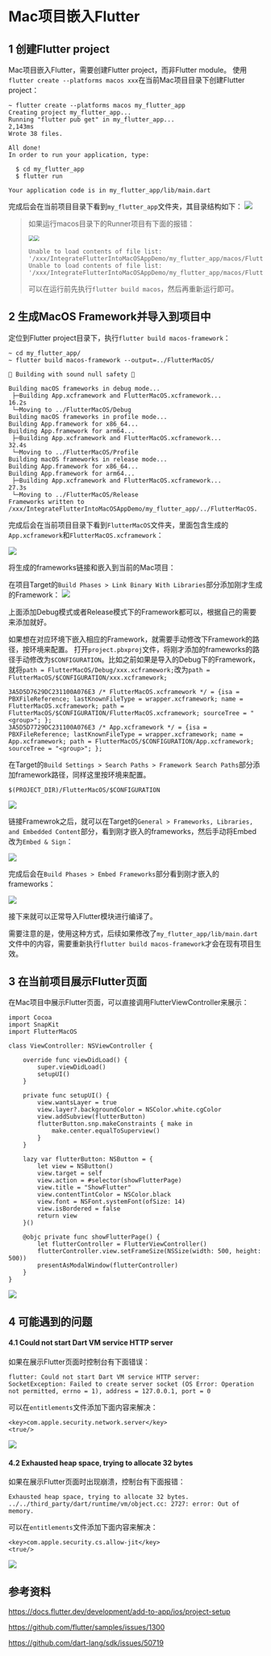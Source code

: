 # Mac项目嵌入Flutter

## 1 创建Flutter project

Mac项目嵌入Flutter，需要创建Flutter project，而非Flutter module。
使用`flutter create --platforms macos xxx`在当前Mac项目目录下创建Flutter project：

```
~ flutter create --platforms macos my_flutter_app
Creating project my_flutter_app...
Running "flutter pub get" in my_flutter_app...                   2,143ms
Wrote 38 files.

All done!
In order to run your application, type:

  $ cd my_flutter_app
  $ flutter run

Your application code is in my_flutter_app/lib/main.dart
```

完成后会在当前项目目录下看到`my_flutter_app`文件夹，其目录结构如下：
![](Images/IntegrateFlutterIntoMacOSAppImages/macFlutterProjectDirectory.png)

> 如果运行macos目录下的Runner项目有下面的报错：
>
> <img src="Images/IntegrateFlutterIntoMacOSAppImages/macosRunnerProject.png" style="zoom:67%;" /><img src="Images/IntegrateFlutterIntoMacOSAppImages/macosRunnerProjectError.png" style="zoom:67%" />
>
> ```
> Unable to load contents of file list: '/xxx/IntegrateFlutterIntoMacOSAppDemo/my_flutter_app/macos/Flutter/ephemeral/FlutterInputs.xcfilelist'
> Unable to load contents of file list: '/xxx/IntegrateFlutterIntoMacOSAppDemo/my_flutter_app/macos/Flutter/ephemeral/FlutterOutputs.xcfilelist'
> ```
>
> 可以在运行前先执行`flutter build macos`，然后再重新运行即可。

## 2 生成MacOS Framework并导入到项目中

定位到Flutter project目录下，执行`flutter build macos-framework`：

```
~ cd my_flutter_app/
~ flutter build macos-framework --output=../FlutterMacOS/

💪 Building with sound null safety 💪

Building macOS frameworks in debug mode...
 ├─Building App.xcframework and FlutterMacOS.xcframework...        16.2s
 └─Moving to ../FlutterMacOS/Debug
Building macOS frameworks in profile mode...
Building App.framework for x86_64...
Building App.framework for arm64...
 ├─Building App.xcframework and FlutterMacOS.xcframework...        32.4s
 └─Moving to ../FlutterMacOS/Profile
Building macOS frameworks in release mode...
Building App.framework for x86_64...
Building App.framework for arm64...
 ├─Building App.xcframework and FlutterMacOS.xcframework...        27.3s
 └─Moving to ../FlutterMacOS/Release
Frameworks written to
/xxx/IntegrateFlutterIntoMacOSAppDemo/my_flutter_app/../FlutterMacOS.
```

完成后会在当前项目目录下看到`FlutterMacOS`文件夹，里面包含生成的`App.xcframework`和`FlutterMacOS.xcframework`：

![](Images/IntegrateFlutterIntoMacOSAppImages/macFlutterFrameworkDirectory.png)

将生成的frameworks链接和嵌入到当前的Mac项目：

在项目Target的`Build Phases > Link Binary With Libraries`部分添加刚才生成的Framework：
![](Images/IntegrateFlutterIntoMacOSAppImages/macFrameworkLinkBinaryWithLibraries.png)

上面添加Debug模式或者Release模式下的Framework都可以，根据自己的需要来添加就好。

如果想在对应环境下嵌入相应的Framework，就需要手动修改下Framework的路径，按环境来配置。
打开`project.pbxproj`文件，将刚才添加的frameworks的路径手动修改为`$CONFIGURATION`。比如之前如果是导入的Debug下的Framework，就将`path = FlutterMacOS/Debug/xxx.xcframework;`改为`path = FlutterMacOS/$CONFIGURATION/xxx.xcframework;`

```
3A5D5D7629DC231100A076E3 /* FlutterMacOS.xcframework */ = {isa = PBXFileReference; lastKnownFileType = wrapper.xcframework; name = FlutterMacOS.xcframework; path = FlutterMacOS/$CONFIGURATION/FlutterMacOS.xcframework; sourceTree = "<group>"; };
3A5D5D7729DC231100A076E3 /* App.xcframework */ = {isa = PBXFileReference; lastKnownFileType = wrapper.xcframework; name = App.xcframework; path = FlutterMacOS/$CONFIGURATION/App.xcframework; sourceTree = "<group>"; };
```

在Target的`Build Settings > Search Paths > Framework Search Paths`部分添加framework路径，同样这里按环境来配置。

```
$(PROJECT_DIR)/FlutterMacOS/$CONFIGURATION
```

![](Images/IntegrateFlutterIntoMacOSAppImages/macFrameworkSearchPath.png)

链接Framewrok之后，就可以在Target的`General > Frameworks, Libraries, and Embedded Content`部分，看到刚才嵌入的frameworks，然后手动将Embed改为`Embed & Sign`：

![](Images/IntegrateFlutterIntoMacOSAppImages/macFrameworkEmbed&Sign.png)

完成后会在`Build Phases > Embed Frameworks`部分看到刚才嵌入的frameworks：

![](Images/IntegrateFlutterIntoMacOSAppImages/macEmbedFrameworkInBuildPhases.png)

接下来就可以正常导入Flutter模块进行编译了。

需要注意的是，使用这种方式，后续如果修改了`my_flutter_app/lib/main.dart`文件中的内容，需要重新执行`flutter build macos-framework`才会在现有项目生效。

## 3 在当前项目展示Flutter页面

在Mac项目中展示Flutter页面，可以直接调用FlutterViewController来展示：

```
import Cocoa
import SnapKit
import FlutterMacOS

class ViewController: NSViewController {
    
    override func viewDidLoad() {
        super.viewDidLoad()
        setupUI()
    }
    
    private func setupUI() {
        view.wantsLayer = true
        view.layer?.backgroundColor = NSColor.white.cgColor
        view.addSubview(flutterButton)
        flutterButton.snp.makeConstraints { make in
            make.center.equalToSuperview()
        }
    }

    lazy var flutterButton: NSButton = {
        let view = NSButton()
        view.target = self
        view.action = #selector(showFlutterPage)
        view.title = "ShowFlutter"
        view.contentTintColor = NSColor.black
        view.font = NSFont.systemFont(ofSize: 14)
        view.isBordered = false
        return view
    }()
    
    @objc private func showFlutterPage() {
        let flutterController = FlutterViewController()
        flutterController.view.setFrameSize(NSSize(width: 500, height: 500))
        presentAsModalWindow(flutterController)
    }
}
```

![](Images/IntegrateFlutterIntoMacOSAppImages/macFlutterPresentPage.png)

## 4 可能遇到的问题

#### 4.1 Could not start Dart VM service HTTP server

如果在展示Flutter页面时控制台有下面错误：

```
flutter: Could not start Dart VM service HTTP server:
SocketException: Failed to create server socket (OS Error: Operation not permitted, errno = 1), address = 127.0.0.1, port = 0
```

可以在`entitlements`文件添加下面内容来解决：

```
<key>com.apple.security.network.server</key>
<true/>
```

![](Images/IntegrateFlutterIntoMacOSAppImages/macStartDartVMNetworkErrorSolution.png)

#### 4.2 Exhausted heap space, trying to allocate 32 bytes

如果在展示Flutter页面时出现崩溃，控制台有下面报错：

```
Exhausted heap space, trying to allocate 32 bytes.
../../third_party/dart/runtime/vm/object.cc: 2727: error: Out of memory.
```

可以在`entitlements`文件添加下面内容来解决：

```
<key>com.apple.security.cs.allow-jit</key>
<true/>
```

![](Images/IntegrateFlutterIntoMacOSAppImages/macShowFlutterOutOfMemoryErrorSolution.png)

## 参考资料

https://docs.flutter.dev/development/add-to-app/ios/project-setup

https://github.com/flutter/samples/issues/1300

https://github.com/dart-lang/sdk/issues/50719